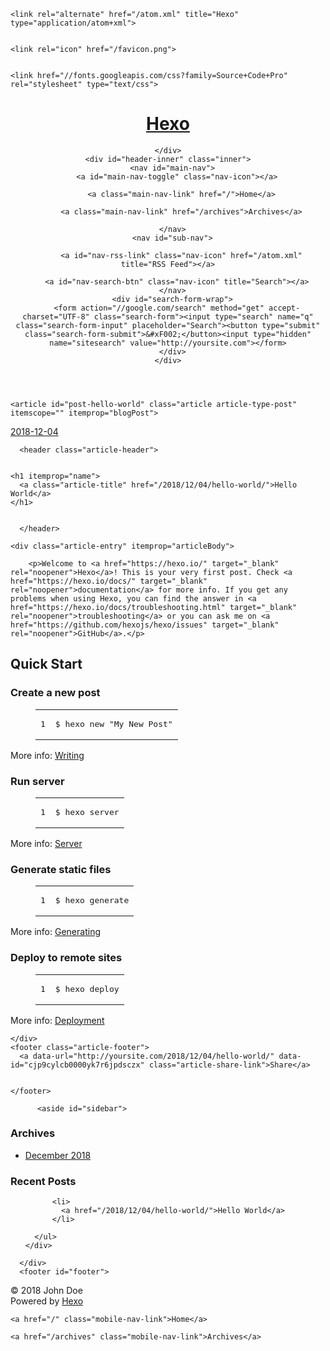 <!DOCTYPE html>
<html>
<head><meta name="generator" content="Hexo 3.8.0">
  <meta charset="utf-8">
  
  <title>Hexo</title>
  <meta name="viewport" content="width=device-width, initial-scale=1, maximum-scale=1">
  <meta property="og:type" content="website">
<meta property="og:title" content="Hexo">
<meta property="og:url" content="http://yoursite.com/index.html">
<meta property="og:site_name" content="Hexo">
<meta property="og:locale" content="default">
<meta name="twitter:card" content="summary">
<meta name="twitter:title" content="Hexo">
  
    <link rel="alternate" href="/atom.xml" title="Hexo" type="application/atom+xml">
  
  
    <link rel="icon" href="/favicon.png">
  
  
    <link href="//fonts.googleapis.com/css?family=Source+Code+Pro" rel="stylesheet" type="text/css">
  
  <link rel="stylesheet" href="/css/style.css">
  

</head>
</html>
<body>
  <div id="container">
    <div id="wrap">
      <header id="header">
  <div id="banner"></div>
  <div id="header-outer" class="outer">
    <div id="header-title" class="inner">
      <h1 id="logo-wrap">
        <a href="/" id="logo">Hexo</a>
      </h1>
      
    </div>
    <div id="header-inner" class="inner">
      <nav id="main-nav">
        <a id="main-nav-toggle" class="nav-icon"></a>
        
          <a class="main-nav-link" href="/">Home</a>
        
          <a class="main-nav-link" href="/archives">Archives</a>
        
      </nav>
      <nav id="sub-nav">
        
          <a id="nav-rss-link" class="nav-icon" href="/atom.xml" title="RSS Feed"></a>
        
        <a id="nav-search-btn" class="nav-icon" title="Search"></a>
      </nav>
      <div id="search-form-wrap">
        <form action="//google.com/search" method="get" accept-charset="UTF-8" class="search-form"><input type="search" name="q" class="search-form-input" placeholder="Search"><button type="submit" class="search-form-submit">&#xF002;</button><input type="hidden" name="sitesearch" value="http://yoursite.com"></form>
      </div>
    </div>
  </div>
</header>
      <div class="outer">
        <section id="main">
  
    <article id="post-hello-world" class="article article-type-post" itemscope="" itemprop="blogPost">
  <div class="article-meta">
    <a href="/2018/12/04/hello-world/" class="article-date">
  <time datetime="2018-12-04T06:23:32.039Z" itemprop="datePublished">2018-12-04</time>
</a>
    
  </div>
  <div class="article-inner">
    
    
      <header class="article-header">
        
  
    <h1 itemprop="name">
      <a class="article-title" href="/2018/12/04/hello-world/">Hello World</a>
    </h1>
  

      </header>
    
    <div class="article-entry" itemprop="articleBody">
      
        <p>Welcome to <a href="https://hexo.io/" target="_blank" rel="noopener">Hexo</a>! This is your very first post. Check <a href="https://hexo.io/docs/" target="_blank" rel="noopener">documentation</a> for more info. If you get any problems when using Hexo, you can find the answer in <a href="https://hexo.io/docs/troubleshooting.html" target="_blank" rel="noopener">troubleshooting</a> or you can ask me on <a href="https://github.com/hexojs/hexo/issues" target="_blank" rel="noopener">GitHub</a>.</p>
<h2 id="Quick-Start"><a href="#Quick-Start" class="headerlink" title="Quick Start"></a>Quick Start</h2><h3 id="Create-a-new-post"><a href="#Create-a-new-post" class="headerlink" title="Create a new post"></a>Create a new post</h3><figure class="highlight bash"><table><tr><td class="gutter"><pre><span class="line">1</span><br></pre></td><td class="code"><pre><span class="line">$ hexo new <span class="string">"My New Post"</span></span><br></pre></td></tr></table></figure>
<p>More info: <a href="https://hexo.io/docs/writing.html" target="_blank" rel="noopener">Writing</a></p>
<h3 id="Run-server"><a href="#Run-server" class="headerlink" title="Run server"></a>Run server</h3><figure class="highlight bash"><table><tr><td class="gutter"><pre><span class="line">1</span><br></pre></td><td class="code"><pre><span class="line">$ hexo server</span><br></pre></td></tr></table></figure>
<p>More info: <a href="https://hexo.io/docs/server.html" target="_blank" rel="noopener">Server</a></p>
<h3 id="Generate-static-files"><a href="#Generate-static-files" class="headerlink" title="Generate static files"></a>Generate static files</h3><figure class="highlight bash"><table><tr><td class="gutter"><pre><span class="line">1</span><br></pre></td><td class="code"><pre><span class="line">$ hexo generate</span><br></pre></td></tr></table></figure>
<p>More info: <a href="https://hexo.io/docs/generating.html" target="_blank" rel="noopener">Generating</a></p>
<h3 id="Deploy-to-remote-sites"><a href="#Deploy-to-remote-sites" class="headerlink" title="Deploy to remote sites"></a>Deploy to remote sites</h3><figure class="highlight bash"><table><tr><td class="gutter"><pre><span class="line">1</span><br></pre></td><td class="code"><pre><span class="line">$ hexo deploy</span><br></pre></td></tr></table></figure>
<p>More info: <a href="https://hexo.io/docs/deployment.html" target="_blank" rel="noopener">Deployment</a></p>

      
    </div>
    <footer class="article-footer">
      <a data-url="http://yoursite.com/2018/12/04/hello-world/" data-id="cjp9cylcb0000yk7r6jpdsczx" class="article-share-link">Share</a>
      
      
    </footer>
  </div>
  
</article>


  

</section>
        
          <aside id="sidebar">
  
    

  
    

  
    
  
    
  <div class="widget-wrap">
    <h3 class="widget-title">Archives</h3>
    <div class="widget">
      <ul class="archive-list"><li class="archive-list-item"><a class="archive-list-link" href="/archives/2018/12/">December 2018</a></li></ul>
    </div>
  </div>


  
    
  <div class="widget-wrap">
    <h3 class="widget-title">Recent Posts</h3>
    <div class="widget">
      <ul>
        
          <li>
            <a href="/2018/12/04/hello-world/">Hello World</a>
          </li>
        
      </ul>
    </div>
  </div>

  
</aside>
        
      </div>
      <footer id="footer">
  
  <div class="outer">
    <div id="footer-info" class="inner">
      &copy; 2018 John Doe<br>
      Powered by <a href="http://hexo.io/" target="_blank">Hexo</a>
    </div>
  </div>
</footer>
    </div>
    <nav id="mobile-nav">
  
    <a href="/" class="mobile-nav-link">Home</a>
  
    <a href="/archives" class="mobile-nav-link">Archives</a>
  
</nav>
    

<script src="//ajax.googleapis.com/ajax/libs/jquery/2.0.3/jquery.min.js"></script>


  <link rel="stylesheet" href="/fancybox/jquery.fancybox.css">
  <script src="/fancybox/jquery.fancybox.pack.js"></script>


<script src="/js/script.js"></script>

  </div>
</body>
</html>
